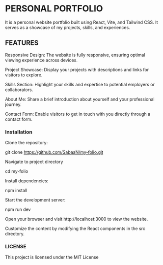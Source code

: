 # PERSONAL PORTFOLIO 

It is a personal website portfolio built using React, Vite, and Tailwind CSS. It serves as a showcase of my projects, skills, and experiences. 

## FEATURES


Responsive Design: The website is fully responsive, ensuring optimal viewing experience across devices.


Project Showcase: Display your projects with descriptions and links for visitors to explore.


Skills Section: Highlight your skills and expertise to potential employers or collaborators.


About Me: Share a brief introduction about yourself and your professional journey.


Contact Form: Enable visitors to get in touch with you directly through a contact form.

### Installation

Clone the repository:

git clone https://github.com/SabaaN/my-folio.git


Navigate to project directory

cd my-folio


Install dependencies:


npm install


Start the development server:


npm run dev


Open your browser and visit http://localhost:3000 to view the website.


Customize the content by modifying the React components in the src directory.

### LICENSE

This project is licensed under the MIT License

